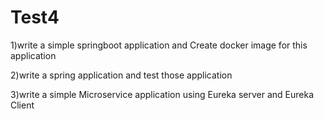 # Test4
1)write a simple springboot application and Create docker image for this application

2)write a spring application and test those application

3)write a simple Microservice application using Eureka server and Eureka Client	

